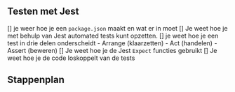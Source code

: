 ## Testen met Jest

[] je weer hoe je een `package.json` maakt en wat er in moet
[] Je weet hoe je met behulp van Jest automated tests kunt opzetten.
[] je weet hoe je een test in drie delen onderscheidt
    - Arrange (klaarzetten)
    - Act (handelen)
    - Assert (beweren)
 [] Je weet hoe je de Jest `Expect` functies gebruikt
 [] Je weet hoe je de code loskoppelt van de tests
 
 ## Stappenplan
 